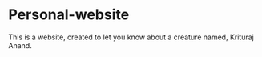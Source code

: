 # Personal-website
This is a website, created to let you know about a creature named, Krituraj Anand.
